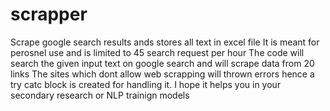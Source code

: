 # scrapper
Scrape google search results ands stores all text in excel file
It is meant for perosnel use and is limited to 45 search request per hour
The code will search the given input text on google search and will scrape data from 20 links 
The sites which dont allow web scrapping will thrown errors hence a try catc block is created for handling it.
I hope it helps you in your secondary research or NLP trainign models
